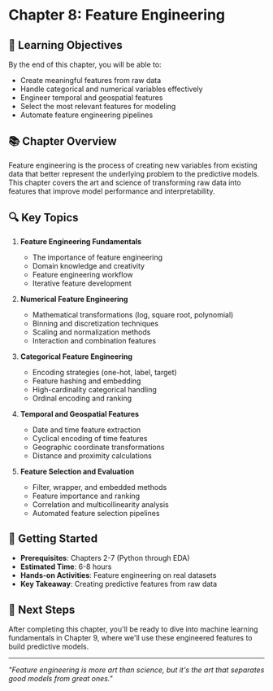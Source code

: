 # Chapter 8: Feature Engineering

## 🎯 Learning Objectives

By the end of this chapter, you will be able to:
- Create meaningful features from raw data
- Handle categorical and numerical variables effectively
- Engineer temporal and geospatial features
- Select the most relevant features for modeling
- Automate feature engineering pipelines

## 📚 Chapter Overview

Feature engineering is the process of creating new variables from existing data that better represent the underlying problem to the predictive models. This chapter covers the art and science of transforming raw data into features that improve model performance and interpretability.

## 🔍 Key Topics

1. **Feature Engineering Fundamentals**
   - The importance of feature engineering
   - Domain knowledge and creativity
   - Feature engineering workflow
   - Iterative feature development

2. **Numerical Feature Engineering**
   - Mathematical transformations (log, square root, polynomial)
   - Binning and discretization techniques
   - Scaling and normalization methods
   - Interaction and combination features

3. **Categorical Feature Engineering**
   - Encoding strategies (one-hot, label, target)
   - Feature hashing and embedding
   - High-cardinality categorical handling
   - Ordinal encoding and ranking

4. **Temporal and Geospatial Features**
   - Date and time feature extraction
   - Cyclical encoding of time features
   - Geographic coordinate transformations
   - Distance and proximity calculations

5. **Feature Selection and Evaluation**
   - Filter, wrapper, and embedded methods
   - Feature importance and ranking
   - Correlation and multicollinearity analysis
   - Automated feature selection pipelines

## 🚀 Getting Started

- **Prerequisites**: Chapters 2-7 (Python through EDA)
- **Estimated Time**: 6-8 hours
- **Hands-on Activities**: Feature engineering on real datasets
- **Key Takeaway**: Creating predictive features from raw data

## 📖 Next Steps

After completing this chapter, you'll be ready to dive into machine learning fundamentals in Chapter 9, where we'll use these engineered features to build predictive models.

---

*"Feature engineering is more art than science, but it's the art that separates good models from great ones."*
